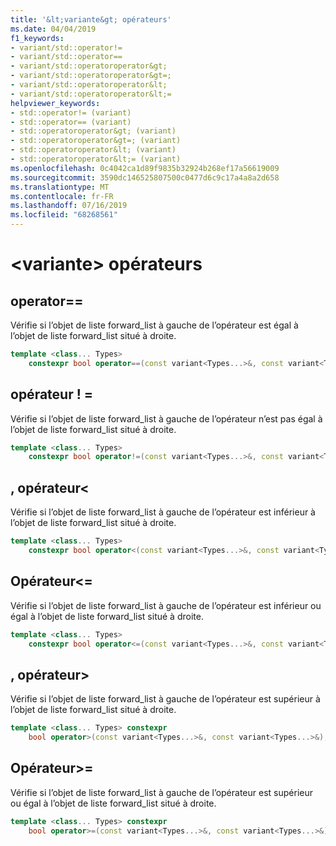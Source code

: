 ```yaml
---
title: '&lt;variante&gt; opérateurs'
ms.date: 04/04/2019
f1_keywords:
- variant/std::operator!=
- variant/std::operator==
- variant/std::operatoroperator&gt;
- variant/std::operatoroperator&gt=;
- variant/std::operatoroperator&lt;
- variant/std::operatoroperator&lt;=
helpviewer_keywords:
- std::operator!= (variant)
- std::operator== (variant)
- std::operatoroperator&gt; (variant)
- std::operatoroperator&gt=; (variant)
- std::operatoroperator&lt; (variant)
- std::operatoroperator&lt;= (variant)
ms.openlocfilehash: 0c4042ca1d89f9835b32924b268ef17a56619009
ms.sourcegitcommit: 3590dc146525807500c0477d6c9c17a4a8a2d658
ms.translationtype: MT
ms.contentlocale: fr-FR
ms.lasthandoff: 07/16/2019
ms.locfileid: "68268561"
---
```

# <a name="ltvariantgt-operators"></a>&lt;variante&gt; opérateurs

## <a name="op_eq_eq"></a> operator==

Vérifie si l’objet de liste forward_list à gauche de l’opérateur est égal à l’objet de liste forward_list situé à droite.

```cpp
template <class... Types>
    constexpr bool operator==(const variant<Types...>&, const variant<Types...>&);
```

## <a name="op_neq"></a> opérateur ! =

Vérifie si l’objet de liste forward_list à gauche de l’opérateur n’est pas égal à l’objet de liste forward_list situé à droite.

```cpp
template <class... Types>
    constexpr bool operator!=(const variant<Types...>&, const variant<Types...>&);
```

## <a name="op_lt"></a>, opérateur&lt;

Vérifie si l’objet de liste forward_list à gauche de l’opérateur est inférieur à l’objet de liste forward_list situé à droite.

```cpp
template <class... Types>
    constexpr bool operator<(const variant<Types...>&, const variant<Types...>&);
```

## <a name="op_lt_eq"></a> Opérateur&lt;=

Vérifie si l’objet de liste forward_list à gauche de l’opérateur est inférieur ou égal à l’objet de liste forward_list situé à droite.

```cpp
template <class... Types>
    constexpr bool operator<=(const variant<Types...>&, const variant<Types...>&);
```

## <a name="op_gt"></a>, opérateur&gt;

Vérifie si l’objet de liste forward_list à gauche de l’opérateur est supérieur à l’objet de liste forward_list situé à droite.

```cpp
template <class... Types> constexpr
    bool operator>(const variant<Types...>&, const variant<Types...>&);
```

## <a name="op_gt_eq"></a> Opérateur&gt;=

Vérifie si l’objet de liste forward_list à gauche de l’opérateur est supérieur ou égal à l’objet de liste forward_list situé à droite.

```cpp
template <class... Types> constexpr
    bool operator>=(const variant<Types...>&, const variant<Types...>&);
```

